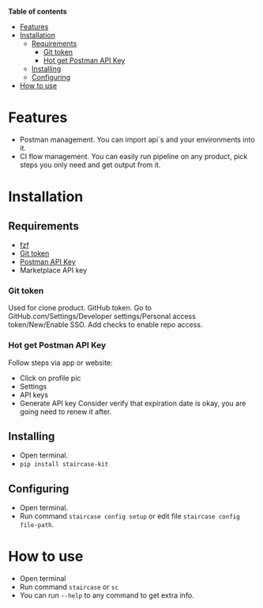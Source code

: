 **Table of contents**
- [Features](#features)
- [Installation](#installation)
  - [Requirements](#requirements)
    - [Git token](#git-token)
    - [Hot get Postman API Key](#hot-get-postman-api-key)
  - [Installing](#installing)
  - [Configuring](#configuring)
- [How to use](#how-to-use)

# Features
- Postman management. You can import api`s and your environments into it.
- CI flow management. You can easily run pipeline on any product, pick steps you only need and get output from it.

# Installation
## Requirements
- [fzf](https://github.com/junegunn/fzf#installation)
- [Git token](#git-token)
- [Postman API Key](#hot-get-postman-api-key)
- Marketplace API key

### Git token
Used for clone product.
GitHub token. Go to GitHub.com/Settings/Developer settings/Personal access token/New/Enable SSO.
Add checks to enable repo access.

### Hot get Postman API Key
Follow steps via app or website:
- Click on profile pic 
- Settings 
- API keys 
- Generate API key
  Consider verify that expiration date is okay, you are going need to renew it after.

## Installing 
- Open terminal.
- `pip install staircase-kit`

## Configuring
- Open terminal.
- Run command `staircase config setup` or edit file `staircase config file-path`.

# How to use
- Open terminal
- Run command `staircase` or `sc`
- You can run `--help` to any command to get extra info.
